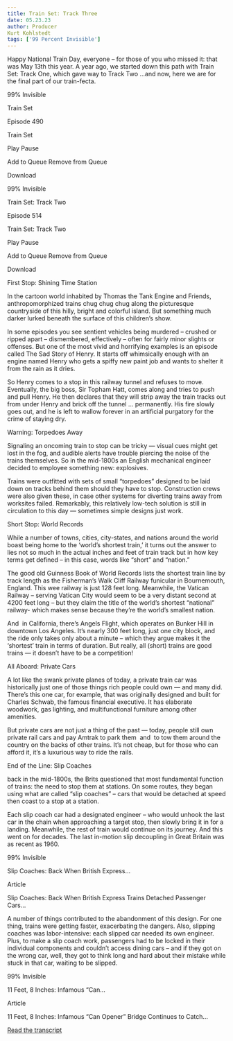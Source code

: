 ```yaml
---
title: Train Set: Track Three
date: 05.23.23
author: Producer
Kurt Kohlstedt
tags: ['99 Percent Invisible']
---
```


Happy National Train Day, everyone – for those of you who missed it: that was May 13th this year. A year ago, we started down this path with Train Set: Track One, which gave way to Track Two …and now, here we are for the final part of our train-fecta.




99% Invisible


Train Set






Episode 490


Train Set












Play
Pause


Add to Queue
Remove from Queue


Download












99% Invisible


Train Set: Track Two






Episode 514


Train Set: Track Two












Play
Pause


Add to Queue
Remove from Queue


Download










First Stop: Shining Time Station


In the cartoon world inhabited by Thomas the Tank Engine and Friends, anthropomorphized trains chug chug chug along the picturesque countryside of this hilly, bright and colorful island. But something 
much darker lurked beneath the surface
 of this children’s show.


In some episodes you see sentient vehicles being murdered – crushed or ripped apart – dismembered, effectively – often for fairly minor slights or offenses. But one of the most vivid and horrifying examples is an episode called The Sad Story of Henry. It starts off whimsically enough with an engine named Henry who gets a spiffy new paint job and wants to shelter it from the rain as it dries.




So Henry comes to a stop in this railway tunnel and refuses to move. Eventually, the big boss, Sir Topham Hatt, comes along and tries to push and pull Henry. He then declares that they will strip away the train tracks out from under Henry and brick off the tunnel … permanently. His fire slowly goes out, and he is left to wallow forever in an artificial purgatory for the crime of staying dry.


Warning: Torpedoes Away


Signaling an oncoming train to stop can be tricky — visual cues might get lost in the fog, and audible alerts have trouble piercing the noise of the trains themselves. So in the mid-1800s an English mechanical engineer decided to employee something new: explosives.




Trains were outfitted with sets of small “torpedoes” designed to be laid down on tracks behind them should they have to stop. Construction crews were also given these, in case other systems for diverting trains away from worksites failed. Remarkably, this relatively low-tech solution is still in circulation to this day — sometimes simple designs just work.


Short Stop: World Records


While a number of towns, cities, city-states, and nations around the world boast being home to the ‘world’s shortest train,’ it turns out the answer to lies not so much in the actual inches and feet of train track but in how key terms get defined – in this case, words like “short” and “nation.”




The good old Guinness Book of World Records lists the shortest train line by track length as the Fisherman’s Walk Cliff Railway funicular in Bournemouth, England. This wee railway is just 128 feet long. Meanwhile, the Vatican Railway – serving Vatican City would seem to be a very distant second at 4200 feet long – but they claim the title of the world’s shortest “national” railway- which makes sense because they’re the world’s smallest nation.




And  in California, there’s Angels Flight, which operates on Bunker Hill in downtown Los Angeles. It’s nearly 300 feet long, just one city block, and the ride only takes only about a minute – which they argue makes it the ‘shortest’ train in terms of duration. But really, all (short) trains are good trains — it doesn’t have to be a competition!


All Aboard: Private Cars


A lot like the swank private planes of today, a private train car was historically just one of those things rich people could own — and many did. There’s this one car, for example, that was originally designed and built for Charles Schwab, the famous financial executive. It has elaborate woodwork, gas lighting, and multifunctional furniture among other amenities.




But private cars are not just a thing of the past — today, people still own private rail cars and pay Amtrak to park them 
and 
to tow them around the country on the backs of other trains. It’s not cheap, but for those who can afford it, it’s a luxurious way to ride the rails.


End of the Line: Slip Coaches


back in the mid-1800s, the Brits questioned that most fundamental function of trains: the need to stop them at stations. On some routes, they began using what are called “slip coaches” – cars that would be detached at speed then coast to a stop at a station.




Each slip coach car had a designated engineer – who would unhook the last car in the chain when approaching a target stop, then slowly bring it in for a landing. Meanwhile, the rest of train would continue on its journey. And this went on for decades. The last in-motion slip decoupling in Great Britain was as recent as 1960.




99% Invisible


Slip Coaches: Back When British Express…






Article


Slip Coaches: Back When British Express Trains Detached Passenger Cars…












A number of things contributed to the abandonment of this design. For one thing, trains were getting faster, exacerbating the dangers. Also, slipping coaches was labor-intensive: each slipped car needed its own engineer. Plus, to make a slip coach work, passengers had to be locked in their individual components and couldn’t access dining cars – and if they got on the wrong car, well, they got to think long and hard about their mistake while stuck in that car, waiting to be slipped.




99% Invisible


11 Feet, 8 Inches: Infamous “Can…






Article


11 Feet, 8 Inches: Infamous “Can Opener” Bridge Continues to Catch…

[Read the transcript](./Train_Set:_Track_Three_transcript.md)